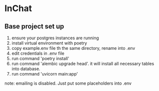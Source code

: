 # InChat

## Base project set up

1. ensure your postgres instances are running
2. install virtual environment with poetry
3. copy example.env file th the same directory, rename into .env
4. edit credentials in .env file
5. run command 'poetry install'
6. run command 'alembic upgrade head'. it will install all necessary tables into database.
7. run command 'uvicorn main:app'

note: emailing is disabled. Just put some placeholders into .env
